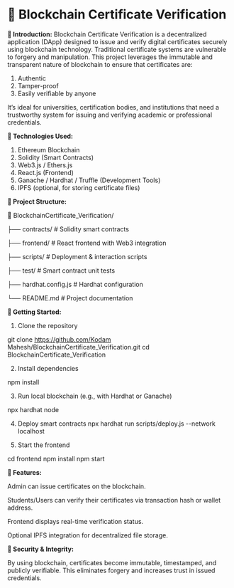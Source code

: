 # 📜 Blockchain Certificate Verification
**📌 Introduction:**
Blockchain Certificate Verification is a decentralized application (DApp) designed to issue and verify digital certificates securely using
blockchain technology. Traditional certificate systems are vulnerable to forgery and manipulation. This project leverages the immutable and 
transparent nature of blockchain to ensure that certificates are:

1. Authentic
2. Tamper-proof
3. Easily verifiable by anyone

It’s ideal for universities, certification bodies, and institutions that need a trustworthy system for issuing and
verifying academic or professional credentials.

**🧠 Technologies Used:**

1. Ethereum Blockchain
2. Solidity (Smart Contracts)
3. Web3.js / Ethers.js
4. React.js (Frontend)
5. Ganache / Hardhat / Truffle (Development Tools)
6. IPFS (optional, for storing certificate files)

**📂 Project Structure:**

📁 BlockchainCertificate_Verification/

├── contracts/            # Solidity smart contracts

├── frontend/             # React frontend with Web3 integration

├── scripts/              # Deployment & interaction scripts

├── test/                 # Smart contract unit tests

├── hardhat.config.js     # Hardhat configuration

└── README.md             # Project documentation

**🚀 Getting Started:**

1. Clone the repository

git clone https://github.com/Kodam Mahesh/BlockchainCertificate_Verification.git
cd BlockchainCertificate_Verification

2. Install dependencies

npm install

3. Run local blockchain (e.g., with Hardhat or Ganache)

npx hardhat node

4. Deploy smart contracts
npx hardhat run scripts/deploy.js --network localhost

6. Start the frontend

cd frontend
npm install
npm start

**📸 Features:**

Admin can issue certificates on the blockchain.

Students/Users can verify their certificates via transaction hash or wallet address.

Frontend displays real-time verification status.

Optional IPFS integration for decentralized file storage.

**🔐 Security & Integrity:**

By using blockchain, certificates become immutable, timestamped, and publicly verifiable. This eliminates forgery and increases trust in issued credentials.

